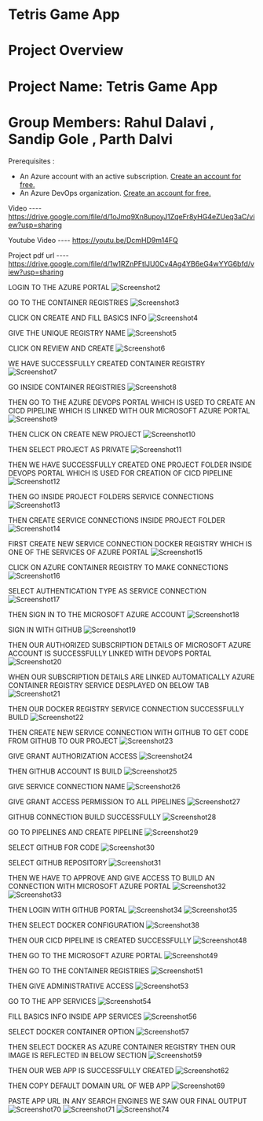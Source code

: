 # Tetris Game App
# Project Overview 
# Project Name: Tetris Game App
# Group Members: Rahul Dalavi , Sandip Gole , Parth Dalvi

Prerequisites :
- An Azure account with an active subscription. <a href="https://azure.microsoft.com/en-us/free/?WT.mc_id=A261C142F" target="_blank">Create an account for free.</a> 
- An Azure DevOps organization. <a href="https://learn.microsoft.com/en-us/azure/devops/pipelines/get-started/pipelines-sign-up?view=azure-devops" target="_blank">Create an account for free.</a> 

Video ---- https://drive.google.com/file/d/1oJmq9Xn8upoyJ1ZqeFr8yHG4eZUeq3aC/view?usp=sharing 

Youtube Video ---- https://youtu.be/DcmHD9m14FQ

Project pdf url ---- https://drive.google.com/file/d/1w1RZnPFtlJU0Cv4Ag4YB6eG4wYYG6bfd/view?usp=sharing 

LOGIN TO THE AZURE PORTAL
![Screenshot2](https://github.com/Rahul12da/GameApp/assets/104122493/1c0402da-8a46-4194-8bf2-2bd33ce31345)

GO TO THE CONTAINER REGISTRIES
![Screenshot3](https://github.com/Rahul12da/GameApp/assets/104122493/7c38f252-f006-4e1c-a903-12aa811fd9f3)

CLICK ON CREATE AND FILL BASICS INFO
![Screenshot4](https://github.com/Rahul12da/GameApp/assets/104122493/6954032c-6636-4531-85e0-e0550a08e6e0)

GIVE THE UNIQUE REGISTRY NAME
![Screenshot5](https://github.com/Rahul12da/GameApp/assets/104122493/9dd248ca-466b-417b-a5d2-6427477ee2d7)

CLICK ON REVIEW AND CREATE
![Screenshot6](https://github.com/Rahul12da/GameApp/assets/104122493/801a5607-b810-4229-9b89-194bb3db481f)

WE HAVE SUCCESSFULLY CREATED CONTAINER REGISTRY
![Screenshot7](https://github.com/Rahul12da/GameApp/assets/104122493/ab16f0aa-ff96-4a61-8352-d6a0f4f299af)

GO INSIDE CONTAINER REGISTRIES
![Screenshot8](https://github.com/Rahul12da/GameApp/assets/104122493/61e3d03c-278b-46ed-80f5-0932d2bb4095)

THEN GO TO THE AZURE DEVOPS PORTAL WHICH IS USED TO CREATE AN CICD PIPELINE WHICH IS LINKED WITH OUR MICROSOFT AZURE PORTAL
![Screenshot9](https://github.com/Rahul12da/GameApp/assets/104122493/3449f87d-290a-4bb3-b176-5ac3f074d814)

THEN CLICK ON CREATE NEW PROJECT
![Screenshot10](https://github.com/Rahul12da/GameApp/assets/104122493/e59a8f65-17f3-4186-b8f3-bb2cf7c71d1a)

THEN SELECT PROJECT AS PRIVATE
![Screenshot11](https://github.com/Rahul12da/GameApp/assets/104122493/2473d49c-05a5-4593-87fd-275ffdec8e13)

THEN WE HAVE SUCCESSFULLY CREATED ONE PROJECT FOLDER INSIDE DEVOPS PORTAL WHICH IS USED FOR CREATION OF CICD PIPELINE
![Screenshot12](https://github.com/Rahul12da/GameApp/assets/104122493/8eb7b1cd-ec26-49e9-8cc3-059fa36ea7af)

THEN GO INSIDE PROJECT FOLDERS SERVICE CONNECTIONS
![Screenshot13](https://github.com/Rahul12da/GameApp/assets/104122493/c8a24304-1c97-4beb-ad1d-852c1bf4786a)

THEN CREATE SERVICE CONNECTIONS INSIDE PROJECT FOLDER
![Screenshot14](https://github.com/Rahul12da/GameApp/assets/104122493/408d8643-2268-41e4-ba17-a474a073a26a)

FIRST CREATE NEW SERVICE CONNECTION DOCKER REGISTRY WHICH IS ONE OF THE SERVICES OF AZURE PORTAL
![Screenshot15](https://github.com/Rahul12da/GameApp/assets/104122493/9075dff8-c558-4316-85c5-ab13fa1e7f6b)

CLICK ON AZURE CONTAINER REGISTRY TO MAKE CONNECTIONS
![Screenshot16](https://github.com/Rahul12da/GameApp/assets/104122493/399bf56e-fd5a-4aae-a7f3-907e6bbcb6d3)

SELECT AUTHENTICATION TYPE AS SERVICE CONNECTION
![Screenshot17](https://github.com/Rahul12da/GameApp/assets/104122493/c65d3856-a8cc-4a92-8fd6-1bc8e44e655d)

THEN SIGN IN TO THE MICROSOFT AZURE ACCOUNT
![Screenshot18](https://github.com/Rahul12da/GameApp/assets/104122493/52a7355b-e57a-4805-8d84-bd97cf594dde)

SIGN IN WITH GITHUB
![Screenshot19](https://github.com/Rahul12da/GameApp/assets/104122493/7fbf4af4-c601-47e7-aa90-da342f4190b4)

THEN OUR AUTHORIZED SUBSCRIPTION DETAILS OF MICROSOFT AZURE ACCOUNT IS SUCCESSFULLY LINKED WITH DEVOPS PORTAL
![Screenshot20](https://github.com/Rahul12da/GameApp/assets/104122493/d6fe89ba-33c6-4b18-8917-38e55e44b5cd)

WHEN OUR SUBSCRIPTION DETAILS ARE LINKED AUTOMATICALLY AZURE CONTAINER REGISTRY SERVICE DESPLAYED ON BELOW TAB
![Screenshot21](https://github.com/Rahul12da/GameApp/assets/104122493/b240cbb6-3b5a-4789-9403-3465f50f8fef)

THEN OUR DOCKER REGISTRY SERVICE CONNECTION SUCCESSFULLY BUILD
![Screenshot22](https://github.com/Rahul12da/GameApp/assets/104122493/4f22b387-6351-4f3a-8a68-0514bc24021e)

THEN CREATE NEW SERVICE CONNECTION WITH GITHUB TO GET CODE FROM GITHUB TO OUR PROJECT
![Screenshot23](https://github.com/Rahul12da/GameApp/assets/104122493/7a4809ab-2167-4eb3-b8fe-0d2db7d4f028)

GIVE GRANT AUTHORIZATION ACCESS
![Screenshot24](https://github.com/Rahul12da/GameApp/assets/104122493/f389c45c-93d0-4c58-b731-b505603eaf1f)

THEN GITHUB ACCOUNT IS BUILD
![Screenshot25](https://github.com/Rahul12da/GameApp/assets/104122493/ccf71b9c-473e-4e7d-8b0f-569cb97f6d3c)

GIVE SERVICE CONNECTION NAME
![Screenshot26](https://github.com/Rahul12da/GameApp/assets/104122493/5a1fe25f-b303-4d41-9829-0328b1e31937)

GIVE GRANT ACCESS PERMISSION TO ALL PIPELINES
![Screenshot27](https://github.com/Rahul12da/GameApp/assets/104122493/f1cbf86e-4c28-4c73-8867-f8ce7b13428c)

GITHUB CONNECTION BUILD SUCCESSFULLY
![Screenshot28](https://github.com/Rahul12da/GameApp/assets/104122493/db1469f7-2271-458e-bc9b-cdbd07c8de55)

GO TO PIPELINES AND CREATE PIPELINE
![Screenshot29](https://github.com/Rahul12da/GameApp/assets/104122493/fc804207-7b94-48f4-b85d-172db242418e)

SELECT GITHUB FOR CODE
![Screenshot30](https://github.com/Rahul12da/GameApp/assets/104122493/17c656ac-9956-4dc6-b5e0-bc9ee7986205)

SELECT GITHUB REPOSITORY
![Screenshot31](https://github.com/Rahul12da/GameApp/assets/104122493/3b338254-9f6a-489f-9fee-763f24ebee66)

THEN WE HAVE TO APPROVE AND GIVE ACCESS TO BUILD AN CONNECTION WITH MICROSOFT AZURE PORTAL
![Screenshot32](https://github.com/Rahul12da/GameApp/assets/104122493/1e48192e-9c00-4257-a422-dce9d771dae8)
![Screenshot33](https://github.com/Rahul12da/GameApp/assets/104122493/c19f23a4-eb5a-4b89-959c-8567d2ac79a9)

THEN LOGIN WITH GITHUB PORTAL
![Screenshot34](https://github.com/Rahul12da/GameApp/assets/104122493/4ae2f137-c9bf-45f5-a1c0-9952cba2ee1e)
![Screenshot35](https://github.com/Rahul12da/GameApp/assets/104122493/afee2b95-2719-4642-8471-134b233b7d39)

THEN SELECT DOCKER CONFIGURATION
![Screenshot38](https://github.com/Rahul12da/GameApp/assets/104122493/a4d92b8a-6256-4eee-ad71-5dde2969c2f4)

THEN OUR CICD PIPELINE IS CREATED SUCCESSFULLY
![Screenshot48](https://github.com/Rahul12da/GameApp/assets/104122493/6a8c860c-1269-4a58-91af-02f389b3722d)

THEN GO TO THE MICROSOFT AZURE PORTAL
![Screenshot49](https://github.com/Rahul12da/GameApp/assets/104122493/f8a244ee-4c3d-4d1d-9d4b-e8d69547cbf2)

THEN GO TO THE CONTAINER REGISTRIES
![Screenshot51](https://github.com/Rahul12da/GameApp/assets/104122493/23fff0e8-40a5-4282-ae45-fa4dc3346ff5)

THEN GIVE ADMINISTRATIVE ACCESS 
![Screenshot53](https://github.com/Rahul12da/GameApp/assets/104122493/99afbfb7-1991-4195-a7c6-f491c5a8b1f3)

GO TO THE APP SERVICES
![Screenshot54](https://github.com/Rahul12da/GameApp/assets/104122493/af658742-9091-43cf-bcd2-1fa7173c2115)

FILL BASICS INFO INSIDE APP SERVICES
![Screenshot56](https://github.com/Rahul12da/GameApp/assets/104122493/1380a679-6d53-4d21-a2fa-ca578eab8a23)

SELECT DOCKER CONTAINER OPTION
![Screenshot57](https://github.com/Rahul12da/GameApp/assets/104122493/c8e8b692-1272-416d-b53a-efd26847e0df)

THEN SELECT DOCKER AS AZURE CONTAINER REGISTRY THEN OUR IMAGE IS REFLECTED IN BELOW SECTION
![Screenshot59](https://github.com/Rahul12da/GameApp/assets/104122493/a0f8f466-c030-425d-8983-29106c2c4e34)

THEN OUR WEB APP IS SUCCESSFULLY CREATED
![Screenshot62](https://github.com/Rahul12da/GameApp/assets/104122493/12f5655e-1599-46ab-90e3-c5d10523bebd)

THEN COPY DEFAULT DOMAIN URL OF WEB APP 
![Screenshot69](https://github.com/Rahul12da/GameApp/assets/104122493/e95fae0a-e1fd-40bb-be7e-1beccd8e2386)

PASTE APP URL IN ANY SEARCH ENGINES WE SAW OUR FINAL OUTPUT
![Screenshot70](https://github.com/Rahul12da/GameApp/assets/104122493/9500677b-5845-4798-9eeb-d1b10e61fe16)
![Screenshot71](https://github.com/Rahul12da/GameApp/assets/104122493/2c546cc3-763c-45d4-949c-fe514e4799e6)
![Screenshot74](https://github.com/Rahul12da/GameApp/assets/104122493/e21d7a83-dd96-4b3d-84e3-4ae7309bee21)


















































